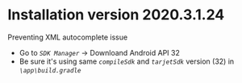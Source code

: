 # Installation version 2020.3.1.24

Preventing XML autocomplete issue
- Go to _`SDK Manager`_ -> Downloand Android API 32
- Be sure it's using same _`compileSdk`_ and _`tarjetSdk`_ version (32) in _`\app\build.gradle`_